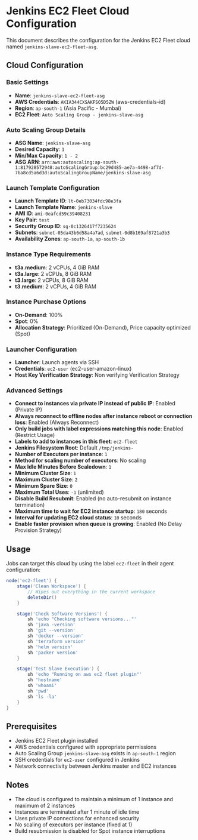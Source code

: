 # Jenkins EC2 Fleet Cloud Configuration

This document describes the configuration for the Jenkins EC2 Fleet cloud named `jenkins-slave-ec2-fleet-asg`.

## Cloud Configuration

### Basic Settings
- **Name**: `jenkins-slave-ec2-fleet-asg`
- **AWS Credentials**: `AKIA344CXSAKFSO5D5ZW` (aws-credentials-id)
- **Region**: `ap-south-1` (Asia Pacific - Mumbai)
- **EC2 Fleet**: `Auto Scaling Group - jenkins-slave-asg`

### Auto Scaling Group Details
- **ASG Name**: `jenkins-slave-asg`
- **Desired Capacity**: `1`
- **Min/Max Capacity**: `1 - 2`
- **ASG ARN**: `arn:aws:autoscaling:ap-south-1:817928572948:autoScalingGroup:bc29d485-ae7a-4498-af7d-7ba8cd5a6d3d:autoScalingGroupName/jenkins-slave-asg`

### Launch Template Configuration
- **Launch Template ID**: `lt-0eb73034fdc98e3fa`
- **Launch Template Name**: `jenkins-slave`
- **AMI ID**: `ami-0eafcd59c39408231`
- **Key Pair**: `test`
- **Security Group ID**: `sg-0c1326417f7235624`
- **Subnets**: `subnet-05da43b6d58a4a7ad`, `subnet-0d8b169af8721a3b3`
- **Availability Zones**: `ap-south-1a`, `ap-south-1b`

### Instance Type Requirements
- **t3a.medium**: 2 vCPUs, 4 GiB RAM
- **t3a.large**: 2 vCPUs, 8 GiB RAM
- **t3.large**: 2 vCPUs, 8 GiB RAM
- **t3.medium**: 2 vCPUs, 4 GiB RAM

### Instance Purchase Options
- **On-Demand**: 100%
- **Spot**: 0%
- **Allocation Strategy**: Prioritized (On-Demand), Price capacity optimized (Spot)

### Launcher Configuration
- **Launcher**: Launch agents via SSH
- **Credentials**: `ec2-user` (ec2-user-amazon-linux)
- **Host Key Verification Strategy**: Non verifying Verification Strategy

### Advanced Settings
- **Connect to instances via private IP instead of public IP**: Enabled (Private IP)
- **Always reconnect to offline nodes after instance reboot or connection loss**: Enabled (Always Reconnect)
- **Only build jobs with label expressions matching this node**: Enabled (Restrict Usage)
- **Labels to add to instances in this fleet**: `ec2-fleet`
- **Jenkins Filesystem Root**: Default `/tmp/jenkins-`
- **Number of Executors per instance**: `1`
- **Method for scaling number of executors**: No scaling
- **Max Idle Minutes Before Scaledown**: `1`
- **Minimum Cluster Size**: `1`
- **Maximum Cluster Size**: `2`
- **Minimum Spare Size**: `0`
- **Maximum Total Uses**: `-1` (unlimited)
- **Disable Build Resubmit**: Enabled (no auto-resubmit on instance termination)
- **Maximum time to wait for EC2 instance startup**: `180` seconds
- **Interval for updating EC2 cloud status**: `10` seconds
- **Enable faster provision when queue is growing**: Enabled (No Delay Provision Strategy)

## Usage

Jobs can target this cloud by using the label `ec2-fleet` in their agent configuration:

```groovy
node('ec2-fleet') {
    stage('Clean Workspace') {
        // Wipes out everything in the current workspace
        deleteDir()
    }

    stage('Check Software Versions') {
        sh 'echo "Checking software versions..."'
        sh 'java -version'
        sh 'git --version'
        sh 'docker --version'
        sh 'terraform version'
        sh 'helm version'
        sh 'packer version'
    }

    stage('Test Slave Execution') {
        sh 'echo "Running on aws ec2 fleet plugin"'
        sh 'hostname'
        sh 'whoami'
        sh 'pwd'
        sh 'ls -la'
    }
}
```

## Prerequisites

- Jenkins EC2 Fleet plugin installed
- AWS credentials configured with appropriate permissions
- Auto Scaling Group `jenkins-slave-asg` exists in `ap-south-1` region
- SSH credentials for `ec2-user` configured in Jenkins
- Network connectivity between Jenkins master and EC2 instances

## Notes

- The cloud is configured to maintain a minimum of 1 instance and maximum of 2 instances
- Instances are terminated after 1 minute of idle time
- Uses private IP connections for enhanced security
- No scaling of executors per instance (fixed at 1)
- Build resubmission is disabled for Spot instance interruptions
